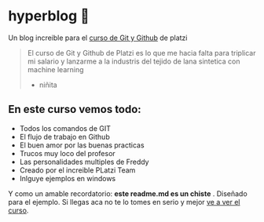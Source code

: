 # hyperblog 💚
Un blog increible para el [curso de Git y Github](https://platzi.com/cursos/git-github/ "curso de Git y Github") de platzi
> El curso de Git y Github de Platzi es lo que me hacia falta para triplicar mi salario y lanzarme a la industris del tejido de lana sintetica con machine learning
> - niñita
## En este curso vemos todo:
* Todos los comandos de GIT
* El flujo de trabajo en Github
* El buen amor por las buenas practicas
* Trucos muy loco del profesor
* Las personalidades multiples de Freddy
* Creado por el increible PLatzi Team
* Inlguye ejemplos en windows

Y como un amable recordatorio: **este readme.md es un chiste** . Diseñado para el ejemplo. Si llegas aca no te lo tomes en serio y mejor [ve a ver el curso](https://platzi.com/cursos/git-github/ "ve a ver el curso").